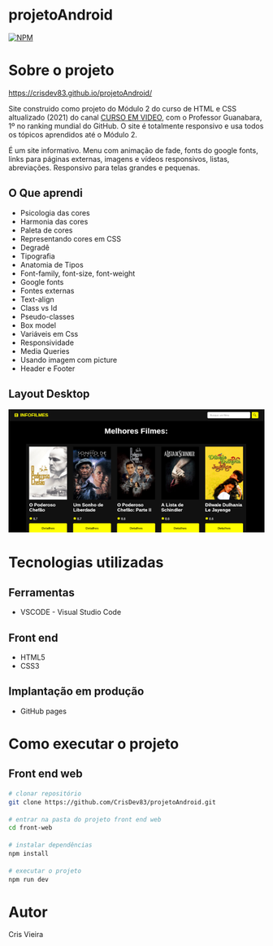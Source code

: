 # projetoAndroid

[![NPM](https://img.shields.io/npm/l/react)](https://github.com/CrisDev83/projetoAndroid/blob/main/LICENSE) 

# Sobre o projeto

https://crisdev83.github.io/projetoAndroid/

Site construido como projeto do Módulo 2 do curso de HTML e CSS altualizado (2021) do canal [CURSO EM VIDEO](https://youtu.be/YB9c1Zg_Ln4), com o Professor Guanabara, 1º no ranking mundial do GitHub. O site é totalmente responsivo e usa todos os tópicos aprendidos até o Módulo 2. 

É um site informativo. Menu com animação de fade, fonts do google fonts, links para páginas externas, imagens e vídeos responsivos, listas, abreviações. Responsivo para telas grandes e pequenas.



## O Que aprendi

- Psicologia das cores
- Harmonia das cores
- Paleta de cores
- Representando cores em CSS
- Degradê 
- Tipografia
- Anatomia de Tipos
- Font-family, font-size, font-weight
- Google fonts
- Fontes externas
- Text-align
- Class vs Id
- Pseudo-classes
- Box model
- Variáveis em Css
- Responsividade
- Media Queries
- Usando imagem com picture
- Header e Footer


## Layout Desktop
![Web 1](https://github.com/CrisDev83/assets-projects/blob/master/infofilmes.png)


# Tecnologias utilizadas
## Ferramentas 
- VSCODE - Visual Studio Code

## Front end
- HTML5
- CSS3

## Implantação em produção
- GitHub pages

# Como executar o projeto

## Front end web

```zsh
# clonar repositório
git clone https://github.com/CrisDev83/projetoAndroid.git

# entrar na pasta do projeto front end web
cd front-web

# instalar dependências
npm install

# executar o projeto
npm run dev 
```

# Autor

Cris Vieira




